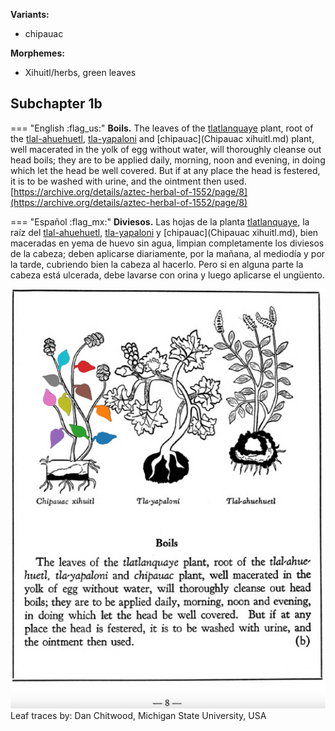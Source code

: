 **Variants:**

- chipauac


**Morphemes:**

- Xihuitl/herbs, green leaves


## Subchapter 1b  

=== "English :flag_us:"
    **Boils.** The leaves of the [tlatlanquaye](Tlatlanquaye.md) plant, root of the [tlal-ahuehuetl](Tlal-ahuehuetl.md), [tla-yapaloni](Tla-yapaloni.md) and [chipauac](Chipauac xihuitl.md) plant, well macerated in the yolk of egg without water, will thoroughly cleanse out head boils; they are to be applied daily, morning, noon and evening, in doing which let the head be well covered. But if at any place the head is festered, it is to be washed with urine, and the ointment then used.  
    [https://archive.org/details/aztec-herbal-of-1552/page/8](https://archive.org/details/aztec-herbal-of-1552/page/8)  


=== "Español :flag_mx:"
    **Diviesos.**  Las hojas de la planta [tlatlanquaye](Tlatlanquaye.md), la raíz del [tlal-ahuehuetl](Tlal-ahuehuetl.md), [tla-yapaloni](Tla-yapaloni.md) y [chipauac](Chipauac xihuitl.md), bien maceradas en yema de huevo sin agua, limpian completamente los diviesos de la cabeza; deben aplicarse diariamente, por la mañana, al mediodía y por la tarde, cubriendo bien la cabeza al hacerlo. Pero si en alguna parte la cabeza está ulcerada, debe lavarse con orina y luego aplicarse el ungüento.  

![D_ID092_p008_01_Chipauac_xihuitl.png](assets/D_ID092_p008_01_Chipauac_xihuitl.png)  
Leaf traces by: Dan Chitwood, Michigan State University, USA  
